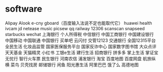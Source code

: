 # software
Alipay
Alook
e-cny
gboard（百度输入法说不定也能取代它）
huawei health
ivcam
jd
netease music
picsew
qq
railway 12306
scanscan
snapseed
starbucks
wechat
上海银行
个人所得税
中信银行
中国工商银行
中国建设银行
中国移动
中国联通
中国银行
买单吧
云闪付
交管12123
交通银行
全国12315平台
全民生活
化妆品监管
国家医保服务平台
国家反诈中心
国家数字图书馆
大众点评
天天基金
天猫精灵
小红书
工银e生活
建行生活
招商银行
拼多多
掌上生活
掌证宝
无忧行
智行火车票
民生银行
河南农信
浦发银行
淘宝
百度地图
百度网盘
航旅纵横
菜鸟
贝壳找房
邮储银行
闲鱼
阳光惠生活
阿里巴巴
饿了么
高德地图
